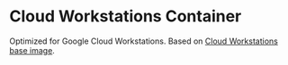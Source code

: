 # Cloud Workstations Container

Optimized for Google Cloud Workstations.
Based on [Cloud Workstations base image](https://cloud.google.com/workstations/docs/preconfigured-base-images).